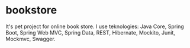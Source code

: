 # bookstore
It's pet project for online book store.
I use teknologies: Java Core, Spring Boot, Spring Web MVC, Spring Data, REST, Hibernate, Mockito, Junit, Mockmvc, Swagger.
